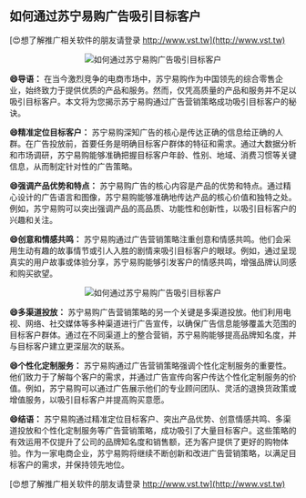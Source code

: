 ## **如何通过苏宁易购广告吸引目标客户**

[😍想了解推广相关软件的朋友请登录 http://www.vst.tw](http://www.vst.tw)

 <center><img src="https://vst.tw/MP4/tuiguang/png/2.png" alt="如何通过苏宁易购广告吸引目标客户"></center>

**😄导语：**
在当今激烈竞争的电商市场中，苏宁易购作为中国领先的综合零售企业，始终致力于提供优质的产品和服务。然而，仅凭高质量的产品和服务并不足以吸引目标客户。本文将为您揭示苏宁易购通过广告营销策略成功吸引目标客户的秘诀。

**😄精准定位目标客户：**
苏宁易购深知广告的核心是传达正确的信息给正确的人群。在广告投放前，首要任务是明确目标客户群体的特征和需求。通过大数据分析和市场调研，苏宁易购能够准确把握目标客户年龄、性别、地域、消费习惯等关键信息，从而制定针对性的广告策略。

**😄强调产品优势和特点：**
苏宁易购广告的核心内容是产品的优势和特点。通过精心设计的广告语言和图像，苏宁易购能够准确地传达产品的核心价值和独特之处。例如，苏宁易购可以突出强调产品的高品质、功能性和创新性，以吸引目标客户的兴趣和关注。

**😄创意和情感共鸣：**
苏宁易购通过广告营销策略注重创意和情感共鸣。他们会采用生动有趣的故事情节或引人入胜的剧情来吸引目标客户的眼球。例如，通过呈现真实的用户故事或体验分享，苏宁易购能够引发客户的情感共鸣，增强品牌认同感和购买欲望。

 <center><img src="https://vst.tw/MP4/tuiguang/png/5.png" alt="如何通过苏宁易购广告吸引目标客户"></center>

**😄多渠道投放：**
苏宁易购广告营销策略的另一个关键是多渠道投放。他们利用电视、网络、社交媒体等多种渠道进行广告宣传，以确保广告信息能够覆盖大范围的目标客户群体。通过在不同渠道上的整合营销，苏宁易购能够提高品牌知名度，并与目标客户建立更深层次的联系。

**😄个性化定制服务：**
苏宁易购通过广告营销策略强调个性化定制服务的重要性。他们致力于了解每个客户的需求，并通过广告宣传向客户传达个性化定制服务的价值。例如，苏宁易购可以通过广告展示他们的专业顾问团队、灵活的退换货政策或增值服务，以吸引目标客户并提高购买意愿。

**😄结语：**
苏宁易购通过精准定位目标客户、突出产品优势、创意情感共鸣、多渠道投放和个性化定制服务等广告营销策略，成功吸引了大量目标客户。这些策略的有效运用不仅提升了公司的品牌知名度和销售额，还为客户提供了更好的购物体验。作为一家电商企业，苏宁易购将继续不断创新和改进广告营销策略，以满足目标客户的需求，并保持领先地位。

[😍想了解推广相关软件的朋友请登录 http://www.vst.tw](http://www.vst.tw)



